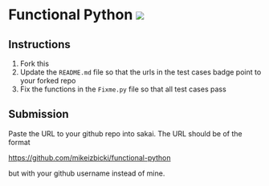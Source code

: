 # Functional Python [![](https://github.com/ashritdaison/functional-python/workflows/tests/badge.svg)](https://github.com/ashritdaison/functional-python/actions?query=workflow%3Atests)

## Instructions

1. Fork this 
1. Update the `README.md` file so that the urls in the test cases badge point to your forked repo
1. Fix the functions in the `Fixme.py` file so that all test cases pass

## Submission

Paste the URL to your github repo into sakai. The URL should be of the format

https://github.com/mikeizbicki/functional-python

but with your github username instead of mine.
